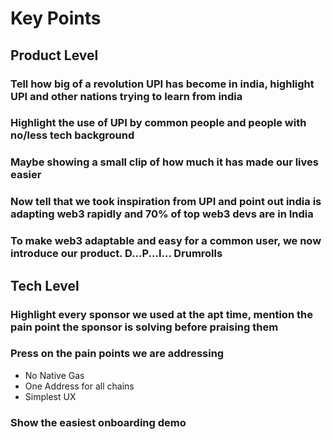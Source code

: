 # Key Points

## Product Level

### Tell how big of a revolution UPI has become in india, highlight UPI and other nations trying to learn from india

### Highlight the use of UPI by common people and people with no/less tech background

### Maybe showing a small clip of how much it has made our lives easier

### Now tell that we took inspiration from UPI and point out india is adapting web3 rapidly and 70% of top web3 devs are in India

### To make web3 adaptable and easy for a common user, we now introduce our product. D...P...I...  Drumrolls

## Tech Level

### Highlight every sponsor we used at the apt time, mention the pain point the sponsor is solving before praising them

### Press on the pain points we are addressing  

* No Native Gas
* One Address for all chains
* Simplest UX

### Show the easiest onboarding demo
